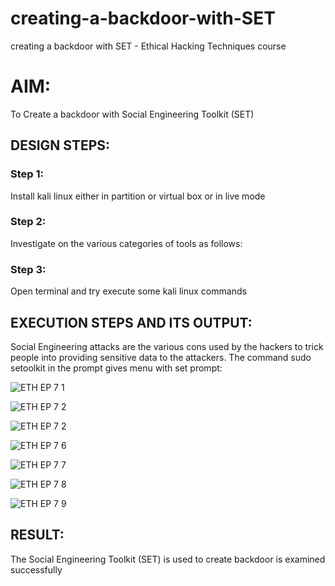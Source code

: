 # creating-a-backdoor-with-SET
creating a backdoor with SET - Ethical Hacking Techniques course

# AIM:
To Create a backdoor with Social Engineering Toolkit (SET)

## DESIGN STEPS:

### Step 1:

Install kali linux either in partition or virtual box or in live mode


### Step 2:

Investigate on the various categories of tools as follows:

### Step 3:

Open terminal and try execute some kali linux commands

## EXECUTION STEPS AND ITS OUTPUT:
Social Engineering attacks are the various cons used by the hackers to trick people into providing sensitive data to the attackers. 
The command sudo setoolkit in the prompt gives menu with set prompt:

![ETH EP 7 1](https://github.com/hema-dharshini5/creating-a-backdoor-with-SET/assets/147117728/243e24f4-d48a-49a3-a58c-a702a5011a75)



![ETH EP 7 2](https://github.com/hema-dharshini5/creating-a-backdoor-with-SET/assets/147117728/98eb09c9-c9d8-4e23-9eac-4eb333ef130d)


![ETH EP 7 2](https://github.com/hema-dharshini5/creating-a-backdoor-with-SET/assets/147117728/cc52bf11-804f-41b0-b8be-83d0aeac96f1)

![ETH EP 7 6](https://github.com/hema-dharshini5/creating-a-backdoor-with-SET/assets/147117728/d9c50b62-3042-4651-ba29-0947685a010a)

![ETH EP 7 7](https://github.com/hema-dharshini5/creating-a-backdoor-with-SET/assets/147117728/5c53ab14-efab-486e-84ab-ace2dfc87f39)

![ETH EP 7 8](https://github.com/hema-dharshini5/creating-a-backdoor-with-SET/assets/147117728/5aeb33d2-991c-4bfb-bdc4-3cdcbd86c732)

![ETH EP 7 9](https://github.com/hema-dharshini5/creating-a-backdoor-with-SET/assets/147117728/77d098e9-fdfe-4573-a211-0fb5c56bfe73)

## RESULT:
The Social Engineering Toolkit (SET) is used to create backdoor is  examined successfully
